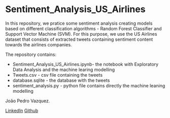 # Sentiment_Analysis_US_Airlines

In this repository, we pratice some sentiment analysis creating models based on different classification algorithms - Random Forest Classifier and Support Vector Machine (SVM). For this purpose, we use the US Airlines dataset that consists of extracted tweets containing sentiment content towards the airlines companies. 

The repository contains:
* Sentiment_Analysis_US_Airlines.ipynb- the notebook with Exploratory Data Analysis and the machine learing modelling
* Tweets.csv - csv file containing the tweets
* database.sqlite -  the database with the tweets
* sentiment_analysis.py - python file contains directly the machine leaning modelling

João Pedro Vazquez.

[LinkedIn](https://www.linkedin.com/in/joao-pedro-vazquez/)
[Github](https://github.com/jpvazquezz)
